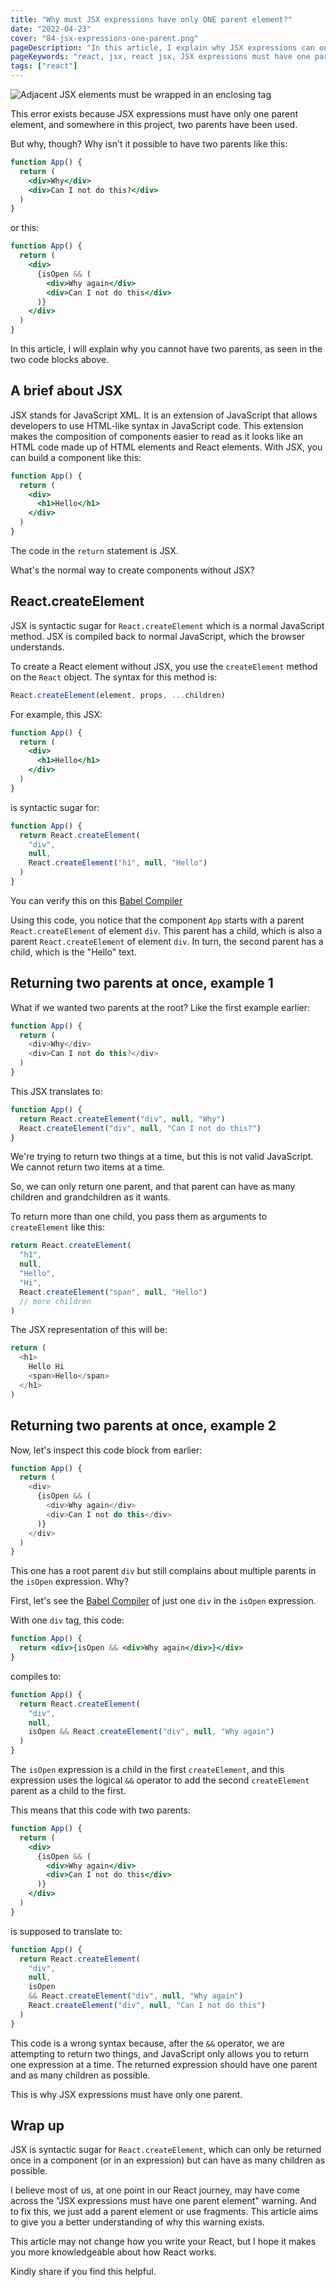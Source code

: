 ```yaml
---
title: "Why must JSX expressions have only ONE parent element?"
date: "2022-04-23"
cover: "84-jsx-expressions-one-parent.png"
pageDescription: "In this article, I explain why JSX expressions can only have ONE parent element else will break our application."
pageKeywords: "react, jsx, react jsx, JSX expressions must have one parent element, adjacent JSX elements, enclosing tag, tag, html, javascript, js"
tags: ["react"]
---
```


![Adjacent JSX elements must be wrapped in an enclosing tag](./adjacent-elements-error.png)

This error exists because JSX expressions must have only one parent element, and somewhere in this project, two parents have been used.

But why, though? Why isn't it possible to have two parents like this:

```jsx
function App() {
  return (
    <div>Why</div>
    <div>Can I not do this?</div>
  )
}
```

or this:

```jsx
function App() {
  return (
    <div>
      {isOpen && (
        <div>Why again</div>
        <div>Can I not do this</div>
      )}
    </div>
  )
}
```

In this article, I will explain why you cannot have two parents, as seen in the two code blocks above.

## A brief about JSX

JSX stands for JavaScript XML. It is an extension of JavaScript that allows developers to use HTML-like syntax in JavaScript code. This extension makes the composition of components easier to read as it looks like an HTML code made up of HTML elements and React elements. With JSX, you can build a component like this:

```jsx
function App() {
  return (
    <div>
      <h1>Hello</h1>
    </div>
  )
}
```

The code in the `return` statement is JSX.

What's the normal way to create components without JSX?

## React.createElement

JSX is syntactic sugar for `React.createElement` which is a normal JavaScript method. JSX is compiled back to normal JavaScript, which the browser understands.

To create a React element without JSX, you use the `createElement` method on the `React` object. The syntax for this method is:

```js
React.createElement(element, props, ...children)
```

For example, this JSX:

```jsx
function App() {
  return (
    <div>
      <h1>Hello</h1>
    </div>
  )
}
```

is syntactic sugar for:

```js
function App() {
  return React.createElement(
    "div",
    null,
    React.createElement("h1", null, "Hello")
  )
}
```

You can verify this on this [Babel Compiler](https://babeljs.io/repl/#?browsers=defaults%2C%20not%20ie%2011%2C%20not%20ie_mob%2011&build=&builtIns=false&corejs=3.21&spec=false&loose=false&code_lz=GYVwdgxgLglg9mABAQQA6oBQEpEG8BQiiATgKZQjFIaFGIA8AJjAG4B8tdDAFgIxsAJUgBthcegHo-HLpObtaWfAF8gA&debug=false&forceAllTransforms=false&shippedProposals=false&circleciRepo=&evaluate=false&fileSize=false&timeTravel=false&sourceType=module&lineWrap=true&presets=react&prettier=false&targets=&version=7.17.9&externalPlugins=&assumptions=%7B%7D)

Using this code, you notice that the component `App` starts with a parent `React.createElement` of element `div`. This parent has a child, which is also a parent `React.createElement` of element `div`. In turn, the second parent has a child, which is the "Hello" text.

## Returning two parents at once, example 1

What if we wanted two parents at the root? Like the first example earlier:

```js
function App() {
  return (
    <div>Why</div>
    <div>Can I not do this?</div>
  )
}
```

This JSX translates to:

```js
function App() {
  return React.createElement("div", null, "Why")
  React.createElement("div", null, "Can I not do this?")
}
```

We're trying to return two things at a time, but this is not valid JavaScript. We cannot return two items at a time.

So, we can only return one parent, and that parent can have as many children and grandchildren as it wants.

To return more than one child, you pass them as arguments to `createElement` like this:

```js
return React.createElement(
  "h1",
  null,
  "Hello",
  "Hi",
  React.createElement("span", null, "Hello")
  // more children
)
```

The JSX representation of this will be:

```js
return (
  <h1>
    Hello Hi
    <span>Hello</span>
  </h1>
)
```

## Returning two parents at once, example 2

Now, let's inspect this code block from earlier:

```js
function App() {
  return (
    <div>
      {isOpen && (
        <div>Why again</div>
        <div>Can I not do this</div>
      )}
    </div>
  )
}
```

This one has a root parent `div` but still complains about multiple parents in the `isOpen` expression. Why?

First, let's see the [Babel Compiler](https://babeljs.io/repl/#?browsers=defaults%2C%20not%20ie%2011%2C%20not%20ie_mob%2011&build=&builtIns=false&corejs=3.21&spec=false&loose=false&code_lz=GYVwdgxgLglg9mABAQQA6oBQEpEG8BQiiATgKZQjFIaFGIA8AJjAG4B8tdeMAzgPKpSSAGTDENLlyas2AdQAWAT0QBDAOYqYYegHpm7TnSwBfQ7v0ciWfMaA&debug=false&forceAllTransforms=false&shippedProposals=false&circleciRepo=&evaluate=false&fileSize=false&timeTravel=false&sourceType=module&lineWrap=true&presets=react&prettier=false&targets=&version=7.17.9&externalPlugins=&assumptions=%7B%7D) of just one `div` in the `isOpen` expression.

With one `div` tag, this code:

```jsx
function App() {
  return <div>{isOpen && <div>Why again</div>}</div>
}
```

compiles to:

```js
function App() {
  return React.createElement(
    "div",
    null,
    isOpen && React.createElement("div", null, "Why again")
  )
}
```

The `isOpen` expression is a child in the first `createElement`, and this expression uses the logical `&&` operator to add the second `createElement` parent as a child to the first.

This means that this code with two parents:

```jsx
function App() {
  return (
    <div>
      {isOpen && (
        <div>Why again</div>
        <div>Can I not do this</div>
      )}
    </div>
  )
}
```

is supposed to translate to:

```jsx
function App() {
  return React.createElement(
    "div",
    null,
    isOpen
    && React.createElement("div", null, "Why again")
    React.createElement("div", null, "Can I not do this")
  )
}
```

This code is a wrong syntax because, after the `&&` operator, we are attempting to return two things, and JavaScript only allows you to return one expression at a time. The returned expression should have one parent and as many children as possible.

This is why JSX expressions must have only one parent.

## Wrap up

JSX is syntactic sugar for `React.createElement`, which can only be returned once in a component (or in an expression) but can have as many children as possible.

I believe most of us, at one point in our React journey, may have come across the "JSX expressions must have one parent element" warning. And to fix this, we just add a parent element or use fragments. This article aims to give you a better understanding of why this warning exists.

This article may not change how you write your React, but I hope it makes you more knowledgeable about how React works.

Kindly share if you find this helpful.
